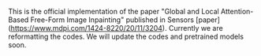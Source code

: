 This is the official implementation of the paper "Global and Local Attention-Based Free-Form Image Inpainting" published in Sensors [paper] (https://www.mdpi.com/1424-8220/20/11/3204). Currently we are reformatting the codes. We will update the codes and pretrained models soon.
